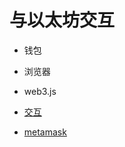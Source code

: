 # 与以太坊交互

* 钱包
* 浏览器
* web3.js

* [交互](https://gitee.com/pengfen/learn18/blob/master/block-learn/eth/interact/interact.md)
* [metamask](https://gitee.com/pengfen/learn18/blob/master/block-learn/eth/interact/metamask.md)